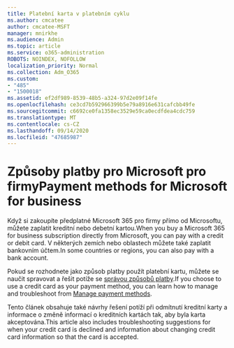 ```yaml
---
title: Platební karta v platebním cyklu
ms.author: cmcatee
author: cmcatee-MSFT
manager: mnirkhe
ms.audience: Admin
ms.topic: article
ms.service: o365-administration
ROBOTS: NOINDEX, NOFOLLOW
localization_priority: Normal
ms.collection: Adm_O365
ms.custom:
- "485"
- "1500018"
ms.assetid: ef2df989-8539-48b5-a324-97d2e09f14fe
ms.openlocfilehash: ce3cd7b592966399b5e79a8916e631cafcbb49fe
ms.sourcegitcommit: c6692ce0fa1358ec3529e59ca0ecdfdea4cdc759
ms.translationtype: MT
ms.contentlocale: cs-CZ
ms.lasthandoff: 09/14/2020
ms.locfileid: "47685987"
---
```

# <a name="payment-methods-for-microsoft-for-business"></a><span data-ttu-id="da86e-102">Způsoby platby pro Microsoft pro firmy</span><span class="sxs-lookup"><span data-stu-id="da86e-102">Payment methods for Microsoft for business</span></span>

<span data-ttu-id="da86e-103">Když si zakoupíte předplatné Microsoft 365 pro firmy přímo od Microsoftu, můžete zaplatit kreditní nebo debetní kartou.</span><span class="sxs-lookup"><span data-stu-id="da86e-103">When you buy a Microsoft 365 for business subscription directly from Microsoft, you can pay with a credit or debit card.</span></span> <span data-ttu-id="da86e-104">V některých zemích nebo oblastech můžete také zaplatit bankovním účtem.</span><span class="sxs-lookup"><span data-stu-id="da86e-104">In some countries or regions, you can also pay with a bank account.</span></span>
  
<span data-ttu-id="da86e-105">Pokud se rozhodnete jako způsob platby použít platební kartu, můžete se naučit spravovat a řešit potíže se [správou způsobů platby](https://docs.microsoft.com/microsoft-365/commerce/billing-and-payments/manage-payment-methods).</span><span class="sxs-lookup"><span data-stu-id="da86e-105">If you choose to use a credit card as your payment method, you can learn how to manage and troubleshoot from [Manage payment methods](https://docs.microsoft.com/microsoft-365/commerce/billing-and-payments/manage-payment-methods).</span></span>
  
<span data-ttu-id="da86e-106">Tento článek obsahuje také návrhy řešení potíží při odmítnutí kreditní karty a informace o změně informací o kreditních kartách tak, aby byla karta akceptována.</span><span class="sxs-lookup"><span data-stu-id="da86e-106">This article also includes troubleshooting suggestions for when your credit card is declined and information about changing credit card information so that the card is accepted.</span></span>